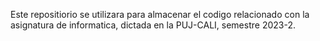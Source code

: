 Este repositiorio se utilizara para almacenar el codigo relacionado con la asignatura de informatica, dictada en la PUJ-CALI, semestre 2023-2. 
